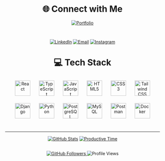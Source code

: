 <div align="center">
<h1> 🌐 Connect with Me </h1>

[![Portfolio](https://img.shields.io/badge/Portfolio-000000?style=for-the-badge&logo=About.me&logoColor=white)](https://your-portfolio.com)

<br>

[![LinkedIn](https://img.shields.io/badge/LinkedIn-000000?style=for-the-badge&logo=linkedin&logoColor=white)](https://linkedin.com/in/islam-amrr)
[![Email](https://img.shields.io/badge/Email-000000?style=for-the-badge&logo=gmail&logoColor=white)](mailto:islamamr2003@gmail.com)
[![Instagram](https://img.shields.io/badge/Instagram-000000?style=for-the-badge&logo=instagram&logoColor=white)](https://instagram.com/islam.29.r?igsh=cm1qeGZ6ZDl2NXNw&utm_source=qr)

</div>

<div align="center">
<h1> 💻 Tech Stack </h1>




<img src="https://skillicons.dev/icons?i=react" width="50" height="50" alt="React" title="React" style="margin: 12px;"/>
<img src="https://skillicons.dev/icons?i=ts" width="50" height="50" alt="TypeScript" title="TypeScript" style="margin: 12px;"/>
<img src="https://skillicons.dev/icons?i=js" width="50" height="50" alt="JavaScript" title="JavaScript" style="margin: 12px;"/>
<img src="https://skillicons.dev/icons?i=html" width="50" height="50" alt="HTML5" title="HTML5" style="margin: 12px;"/>
<img src="https://skillicons.dev/icons?i=css" width="50" height="50" alt="CSS3" title="CSS3" style="margin: 12px;"/>
<img src="https://skillicons.dev/icons?i=tailwind" width="50" height="50" alt="Tailwind CSS" title="Tailwind CSS" style="margin: 12px;"/>


<img src="https://skillicons.dev/icons?i=django" width="50" height="50" alt="Django" title="Django" style="margin: 12px;"/>
<img src="https://skillicons.dev/icons?i=python" width="50" height="50" alt="Python" title="Python" style="margin: 12px;"/>


<img src="https://skillicons.dev/icons?i=postgres" width="50" height="50" alt="PostgreSQL" title="PostgreSQL" style="margin: 12px;"/>
<img src="https://skillicons.dev/icons?i=mysql" width="50" height="50" alt="MySQL" title="MySQL" style="margin: 12px;"/>


<img src="https://skillicons.dev/icons?i=postman" width="50" height="50" alt="Postman" title="Postman" style="margin: 12px;"/>
<img src="https://skillicons.dev/icons?i=docker" width="50" height="50" alt="Docker" title="Docker" style="margin: 12px;"/>

<br>
<br>
<hr>

<div align="center">

[![GitHub Stats](http://github-profile-summary-cards.vercel.app/api/cards/stats?username=Eslamamro&theme=aura)](https://github.com/Eslamamro)
[![Productive Time](http://github-profile-summary-cards.vercel.app/api/cards/productive-time?username=Eslamamro&theme=aura&utcOffset=8)](https://github.com/Eslamamro)

</div>

</div>

<br>

<div align="center">
  
<a href="https://github.com/Eslamamro" target="_blank">
<img src="https://img.shields.io/github/followers/Eslamamro?style=social&logo=github&label=Follow" alt="GitHub Followers"/>
</a>
<img src="https://komarev.com/ghpvc/?username=Eslamamro&style=flat-square&color=39d353&label=Profile+Views" alt="Profile Views"/>

</div>
